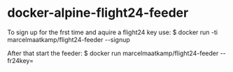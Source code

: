 # docker-alpine-flight24-feeder

To sign up for the frst time and aquire a flight24 key use:
 $ docker run -ti marcelmaatkamp/flight24-feeder --signup

After that start the feeder: 
 $ docker run marcelmaatkamp/flight24-feeder --fr24key=<key>
